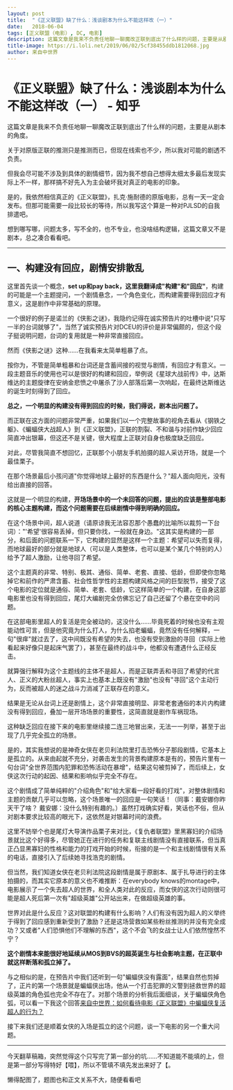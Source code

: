 ```yaml
---
layout: post
title:  "《正义联盟》缺了什么：浅谈剧本为什么不能这样改（一）"
date:   2018-06-04
tags: [正义联盟（电影）, DC, 电影]
description: 这篇文章是我来不负责任地聊一聊魔改正联到底出了什么样的问题，主要是从剧本的角度。
title-image: https://i.loli.net/2019/06/02/5cf38455ddb1812068.jpg
author: 来自中世界
---
```


# 《正义联盟》缺了什么：浅谈剧本为什么不能这样改（一） - 知乎

这篇文章是我来不负责任地聊一聊魔改正联到底出了什么样的问题，主要是从剧本的角度。

关于对原版正联的推测只是推测而已，但现在线索也不少，所以我对可能的剧透不负责。

但我会尽可能不涉及到具体的剧情细节，因为我不想自己想得太细太多最后发现实际上不一样，那样搞不好先入为主会破坏我对真正的电影的印象。

是的，我依然相信真正的《正义联盟》，扎克·施耐德的原版电影，总有一天一定会发布。但那可能需要一段比较长的等待，所以我写这个算是一种对PJLSD的自我排遣吧。

想到哪写哪，问题太多，写不全的，也不专业，也没啥结构逻辑，这篇文章又不是剧本，总之凑合看看吧。

---

## 一、构建没有回应，剧情安排散乱

这里首先谈一个概念，**set up和pay back，这里我翻译成"构建"和"回应"**，构建的可能是一个主题提问，一个剧情悬念，一个角色变化，而构建需要得到回应才有意义，这是剧作中非常基础的原理。

一个很好的例子是诺兰的《侠影之谜》，我隐约记得在诚实预告片的吐槽中说"只写一半的台词就够了"，当然了诚实预告片对DCEU的评价是非常偏颇的，但这个段子挺说明问题，台词的复用就是一种非常直接回应。

然而《侠影之谜》这种……在我看来太简单粗暴了点。

按你为，不管是简单粗暴和台词还是含蓄间接的视觉与剧情，有回应才有意义。一段主题音乐的使用也可以是很好的构建和回应，举例说《星球大战前传》中，达斯维达的主题旋律在安纳金悲愤之中屠杀了沙人部落后第一次响起，在最终达斯维达的诞生时刻得到了回应。

**总之，一个明显的构建没有得到回应的时候，我们得说，剧本出问题了。**

而正联在这方面的问题非常严重，如果我们以一个完整故事的视角去看从《钢铁之躯》、《蝙蝠侠大战超人》到《正义联盟》，正联的割裂、不和谐与对前作缺少回应简直冲出银幕，但这还不是关键，很大程度上正联对自身也极度缺乏回应。

对此，尽管我简直不想回忆，正联那个小朋友手机拍摄的超人采访开场，就是一个最佳栗子。

在那个场景最后小孩问道"你觉得地球上最好的东西是什么？"超人面向阳光，没有给出直接的回答。

这就是一个明显的构建，**开场场景中的一个未回答的问题，提出的应该是整部电影的核心主题构建，而这个问题需要在后续剧情中得到明确的回应。**

在这个场景中间，超人说道（请原谅我无法容忍那个愚蠢的比喻所以裁剪一下台词）："'希望'很容易丢掉，但只要你找，一般就在身边。"这其实是构建的一部分，和后面的问题联系一下，它构建的显然是这样一个主题：希望可以失而复得，而地球最好的部分就是地球人（可以是人类整体，也可以是某个某几个特别的人）给予了超人激励，让他寻回了希望。

这个主题真的非常、特别、极其、通俗、简单、老套、直接、低龄，但即使你忽略掉它和前作的严肃含蓄、社会性哲学性的主题构建风格之间的巨型脱节，接受了这个电影的定位就是通俗、简单、老套、低龄，它这样简单的一个构建，在自身这部电影里也没有得到回应，尾灯大编剧完全仿佛忘记了自己还留了个悬在空中的问题。

在这部电影里超人的复活是完全被动的，这没什么……毕竟死着的时候也没有主观能动性可言，但是他究竟为什么打人，为什么掐老蝙蝠，竟然没有任何解释，一句"很痒"就过去了，这中间既没有希望的失去，也没有受到激励的寻回（实际上他看起来好像只是起床气罢了），甚至在最终的战斗中，他都没有遭遇什么正经反击。

就算强行解释为这个主题线的主体不是超人，而是正联弄丢和寻回了希望的代言人、正义的大粉丝超人，事实上也基本上既没有"激励"也没有"寻回"这个主动行为，反而被超人的迷之战斗力消减了正联存在的意义。

结果是无论从台词上还是剧情上，这个非常直接明显、非常老套通俗的本片内构建没有得到回应，叠加一层开场场景的重要性，这简直就是剧作车祸现场。

这种缺乏回应在接下来的电影里继续接二连三地冒出来，无法一一列举，甚至于出现了几乎完全孤立的场景。

是的，其实我想说的是神奇女侠在老贝利法院里打击恐怖分子那段剧情，它基本上是孤立的。从来由起就不充分，对袭击发生的背景构建原本是有的，预告片里有一句台词"全世界范围内犯罪和恐怖活动在暴增"，结果这句被剪掉了，而后续上，女侠这次行动的起因、结果和影响似乎完全不存在。

这个剧情成了简单纯粹的"介绍角色"和"给大家看一段好看的打戏"，对整体剧情和主题的贡献几乎可以忽略，这个场景唯一的回应是一句笑话！（同事：戴安娜你昨天干了啥？ 戴安娜：没什么特别有趣的。）虽然打戏确实好看，笑话也不俗，但从对剧本要求比较高的眼光下，这依然是对银幕时间的浪费。

这里不妨举个也是尾灯大导演作品栗子来对比，《复仇者联盟》里黑寡妇的介绍场景就比这个好得多，尽管她正在进行的任务和复联主线剧情没有直接联系，但当真正凸显黑寡妇的性格和能力的打戏开始的时候，衔接的是一个和主线剧情很有关系的电话，直接引入了后续她寻找浩克的剧情。

但当然，我们知道女侠在老贝利法院这段剧情是属于原剧本、属于扎导进行的主体拍摄的，而其实它原本的意义也不难推断：在everybody knows的montage中，电影展示了一个失去超人的世界，和全人类对此的反应，而女侠的这次行动则很可能是超人死后第一次有"超级英雄"公开站出来，在做超级英雄的事。

世界对此是什么反应？这对联盟的构建有什么影响？人们有没有因为超人的义举终于得到了回应感到重新受到了激励？还是这场营救如某些粉丝推测的并没有完全成功？又或者"人们恐惧他们不理解的东西"，这个不会飞的女战士让人们依然惶然不宁？

**这个剧情本来能很好地延续从MOS到BVS的超英诞生与社会影响主题，在正联中就这样断落和孤立掉了。**

与之相似的是，在预告片中我们还听到一句"蝙蝠侠没有露面"，结果自然也剪掉了，正片的第一个场景就是蝙蝠侠出场，他从一个打击犯罪的义警到拯救世界的超级英雄的角色弧也完全不存在了。对那个场景的分析我后面细谈，关于蝙蝠侠角色弧，可以看一下我这个回答[来自中世界：如何看待电影《正义联盟》中蝙蝠侠复活超人的行为？](https://www.zhihu.com/question/264965505/answer/288905334)

接下来我们还是顺着女侠的入场是孤立的这个问题，谈一下电影的另一个重大问题。

* * *

今天翻草稿箱，突然觉得这个只写完了第一部分的坑……不知道能不能填的上，但是第一部分写得特好【喂】，所以不管填不填先发出来好了【。

懒得配图了，题图也和正文关系不大，随便看看吧